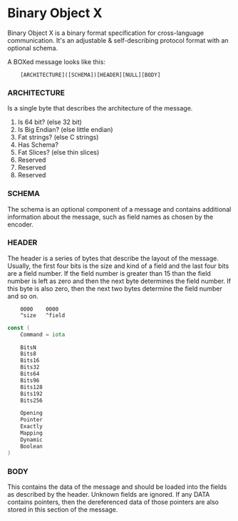 # Binary Object X 

Binary Object X is a binary format specification for cross-language communication. 
It's an adjustable & self-describing protocol format with an optional schema.

A BOXed message looks like this:

```
    [ARCHITECTURE]([SCHEMA])[HEADER][NULL][BODY]
```

### ARCHITECTURE
Is a single byte that describes the architecture of the message.

1. Is 64 bit? (else 32 bit)
2. Is Big Endian? (else little endian)
3. Fat strings? (else C strings)
4. Has Schema?
5. Fat Slices? (else thin slices)
6. Reserved
7. Reserved
8. Reserved

### SCHEMA
The schema is an optional component of a message and contains
additional information about the message, such as field names
as chosen by the encoder.

### HEADER
The header is a series of bytes that describe the layout of 
the message. Usually, the first four bits is the size and
kind of a field and the last four bits are a field number.
If the field number is greater than 15 than the field number
is left as zero and then the next byte determines the field number. If this byte is also zero, then the next two bytes 
determine the field number and so on.


```
    0000    0000
    ^size   ^field
```

```go
const (
	Command = iota

	BitsN
	Bits8
	Bits16
	Bits32
	Bits64
	Bits96
	Bits128
	Bits192
	Bits256

	Opening
	Pointer
	Exactly
	Mapping
	Dynamic
	Boolean
)

```

### BODY
This contains the data of the message and
should be loaded into the fields as described by the header.
Unknown fields are ignored. If any DATA contains pointers, then the dereferenced data of those pointers are also stored in this section of the message.

